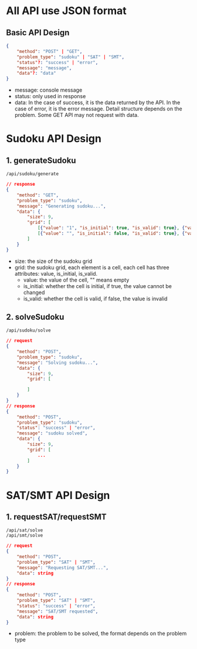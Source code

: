 # All API use JSON format
## Basic API Design
```json
{
    "method": "POST" | "GET",
    "problem_type": "sudoku" | "SAT" | "SMT",
    "status"?: "success" | "error",
    "message": "message",
    "data"?: "data"
}
```
- message: console message
- status: only used in response
- data: In the case of success, it is the data returned by the API. In the case of error, it is the error message. Detail structure depends on the problem. Some GET API may not request with data.


# Sudoku API Design

## 1. generateSudoku
```url
/api/sudoku/generate
```
```json
// response
{
    "method": "GET",
    "problem_type": "sudoku",
    "message": "Generating sudoku...",
    "data": {
        "size": 9,
        "grid": [
            [{"value": "1", "is_initial": true, "is_valid": true}, {"value": "", "is_initial": false, "is_valid": true}, {"value": "", "is_initial": false, "is_valid": true}, {"value": "4", "is_initial": true, "is_valid": true}, {"value": "", "is_initial": false, "is_valid": true}, {"value": "", "is_initial": false, "is_valid": true}, {"value": "", "is_initial": false, "is_valid": true}, {"value": "8", "is_initial": true, "is_valid": true}, {"value": "", "is_initial": false, "is_valid": true}],
            [{"value": "", "is_initial": false, "is_valid": true}, {"value": "5", "is_initial": true, "is_valid": true}, {"value": "", "is_initial": false, "is_valid": true}, {"value": "", "is_initial": false, "is_valid": true}, {"value": "", "is_initial": false, "is_valid": true}, {"value": "9", "is_initial": true, "is_valid": true}, {"value": "", "is_initial": false, "is_valid": true}, {"value": "", "is_initial": false, "is_valid": true}, {"value": "3", "is_initial": true, "is_valid": true}],
        ]
    }
}
```
- size: the size of the sudoku grid
- grid: the sudoku grid, each element is a cell, each cell has three attributes: value, is_initial, is_valid.
    - value: the value of the cell, "" means empty
    - is_initial: whether the cell is initial, if true, the value cannot be changed
    - is_valid: whether the cell is valid, if false, the value is invalid   
    
## 2. solveSudoku
```url
/api/sudoku/solve
```
```json
// request
{
    "method": "POST",
    "problem_type": "sudoku",
    "message": "Solving sudoku...",
    "data": {
        "size": 9,
        "grid": [

        ]
    }
}
// response
{
    "method": "POST",
    "problem_type": "sudoku",
    "status": "success" | "error",
    "message": "sudoku solved",
    "data": {
        "size": 9,
        "grid": [
            ...
        ]
    }
}
```

# SAT/SMT API Design

## 1. requestSAT/requestSMT
```url
/api/sat/solve
/api/smt/solve
```
```json
// request
{
    "method": "POST",
    "problem_type": "SAT" | "SMT",
    "message": "Requesting SAT/SMT...",
    "data": string
}
// response
{
    "method": "POST",
    "problem_type": "SAT" | "SMT",
    "status": "success" | "error",
    "message": "SAT/SMT requested",
    "data": string
}
```
- problem: the problem to be solved, the format depends on the problem type
